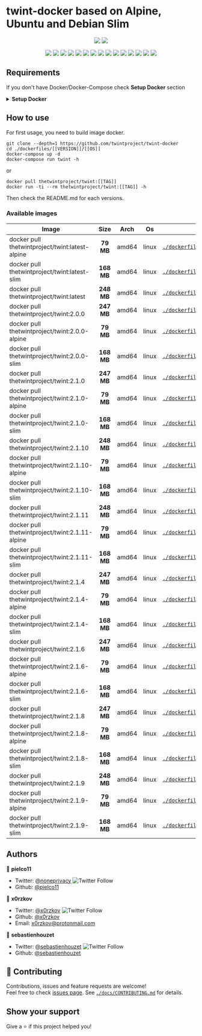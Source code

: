 # twint-docker based on Alpine, Ubuntu and Debian Slim

<p align="center">
    <a href="https://travis-ci.com/twintproject/twint-docker"><img src="https://img.shields.io/travis/twintproject/twint-docker.svg" /></a>
    <a href="https://cloud.drone.io/twintproject/twint-docker"><img src="https://cloud.drone.io/api/badges/twintproject/twint-docker/status.svg?ref=refs/heads/master" /></a>
</p>

<p align="center">
    <a href="https://github.com/twintproject/twint-docker" alt="github all releases"><img src="https://img.shields.io/github/downloads/twintproject/twint-docker/total.svg" /></a>
    <a href="https://github.com/twintproject/twint-docker" alt="github latest release"><img src="https://img.shields.io/github/downloads/twintproject/twint-docker/latest/total.svg" /></a>
    <a href="https://github.com/twintproject/twint-docker" alt="github tag"><img src="https://img.shields.io/github/tag/twintproject/twint-docker.svg" /></a>
    <a href="https://github.com/twintproject/twint-docker" alt="github release"><img src="https://img.shields.io/github/release/twintproject/twint-docker.svg" /></a>
    <a href="https://github.com/twintproject/twint-docker" alt="github pre release"><img src="https://img.shields.io/github/release/twintproject/twint-docker/all.svg" /></a>
    <a href="https://github.com/twintproject/twint-docker" alt="github fork"><img src="https://img.shields.io/github/forks/twintproject/twint-docker.svg?style=social&label=Fork" /></a>
    <a href="https://github.com/twintproject/twint-docker" alt="github stars"><img src="https://img.shields.io/github/stars/twintproject/twint-docker.svg?style=social&label=Star" /></a>
    <a href="https://github.comtwintproject/twint-docker" alt="github watchers"><img src="https://img.shields.io/github/watchers/twintproject/twint-docker.svg?style=social&label=Watch" /></a>
    <a href="https://github.com/twintproject/twint-docker" alt="github open issues"><img src="https://img.shields.io/github/issues/twintproject/twint-docker.svg" /></a>
    <a href="https://github.com/twintproject/twint-docker" alt="github closed issues"><img src="https://img.shields.io/github/issues-closed/twintproject/twint-docker.svg" /></a>
    <a href="https://github.com/twintproject/twint-docker" alt="github open pr"><img src="https://img.shields.io/github/issues-pr/twintproject/twint-docker.svg" /></a>
    <a href="https://github.com/twintproject/twint-docker" alt="github closed pr"><img src="https://img.shields.io/github/issues-pr-closed/twintproject/twint-docker.svg" /></a>
    <a href="https://github.com/twintproject/twint-docker" alt="github contributors"><img src="https://img.shields.io/github/contributors/twintproject/twint-docker.svg" /></a>
    <a href="https://github.com/twintproject/twint-docker" alt="github license"><img src="https://img.shields.io/github/license/twintproject/twint-docker.svg" /></a>
    <a href="https://travis-ci.comtwintproject/twint-docker" alt="travis badge"><img src="https://img.shields.io/travis/twintproject/twint-docker.svg" /></a>
</p>

## Requirements
If you don't have Docker/Docker-Compose check **Setup Docker** section

<details>
<summary><b>Setup Docker</b></summary>
<p>

## Docker
macOS: <a href="https://docs.docker.com/docker-for-mac/install/"> https://docs.docker.com/docker-for-mac/install/ </a>

linux: <a href="https://docs.docker.com/install/linux/docker-ce/ubuntu/"> https://docs.docker.com/install/linux/docker-ce/ubuntu/ </a>

## Docker Compose

linux: <a href="https://docs.docker.com/compose/install/"> https://docs.docker.com/compose/install/ </a>
</p>
</details>

## How to use

For first usage, you need to build image docker.

```shell
git clone --depth=1 https://github.com/twintproject/twint-docker
cd ./dockerfiles/[[VERSION]]/[[OS]]
docker-compose up -d
docker-compose run twint -h
```

or 

```
docker pull thetwintproject/twint:[[TAG]]
docker run -ti --rm thetwintproject/twint:[[TAG]] -h
```

Then check the README.md for each versions.

### Available images
| Image   |      Size      |  Arch |  Os |  Link |
|----------|:-------------:|------|------|------|
| docker pull thetwintproject/twint:latest-alpine|**79 MB**|amd64|linux|[`./dockerfiles/latest/alpine`](https://github.com/twintproject/twint-docker/tree/master/dockerfiles/latest/alpine/)|
| docker pull thetwintproject/twint:latest-slim|**168 MB**|amd64|linux|[`./dockerfiles/latest/slim`](https://github.com/twintproject/twint-docker/tree/master/dockerfiles/latest/slim/)|
| docker pull thetwintproject/twint:latest|**248 MB**|amd64|linux|[`./dockerfiles/latest`](https://github.com/twintproject/twint-docker/tree/master/dockerfiles/latest/)|
| docker pull thetwintproject/twint:2.0.0|**247 MB**|amd64|linux|[`./dockerfiles/2.0.0`](https://github.com/twintproject/twint-docker/tree/master/dockerfiles/2.0.0/)|
| docker pull thetwintproject/twint:2.0.0-alpine|**79 MB**|amd64|linux|[`./dockerfiles/2.0.0/alpine`](https://github.com/twintproject/twint-docker/tree/master/dockerfiles/2.0.0/alpine/)|
| docker pull thetwintproject/twint:2.0.0-slim|**168 MB**|amd64|linux|[`./dockerfiles/2.0.0/slim`](https://github.com/twintproject/twint-docker/tree/master/dockerfiles/2.0.0/slim/)|
| docker pull thetwintproject/twint:2.1.0|**247 MB**|amd64|linux|[`./dockerfiles/2.1.0`](https://github.com/twintproject/twint-docker/tree/master/dockerfiles/2.1.0/)|
| docker pull thetwintproject/twint:2.1.0-alpine|**79 MB**|amd64|linux|[`./dockerfiles/2.1.0/alpine`](https://github.com/twintproject/twint-docker/tree/master/dockerfiles/2.1.0/alpine/)|
| docker pull thetwintproject/twint:2.1.0-slim|**168 MB**|amd64|linux|[`./dockerfiles/2.1.0/slim`](https://github.com/twintproject/twint-docker/tree/master/dockerfiles/2.1.0/slim/)|
| docker pull thetwintproject/twint:2.1.10|**248 MB**|amd64|linux|[`./dockerfiles/2.1.10`](https://github.com/twintproject/twint-docker/tree/master/dockerfiles/2.1.10/)|
| docker pull thetwintproject/twint:2.1.10-alpine|**79 MB**|amd64|linux|[`./dockerfiles/2.1.10/alpine`](https://github.com/twintproject/twint-docker/tree/master/dockerfiles/2.1.10/alpine/)|
| docker pull thetwintproject/twint:2.1.10-slim|**168 MB**|amd64|linux|[`./dockerfiles/2.1.10/slim`](https://github.com/twintproject/twint-docker/tree/master/dockerfiles/2.1.10/slim/)|
| docker pull thetwintproject/twint:2.1.11|**248 MB**|amd64|linux|[`./dockerfiles/2.1.11`](https://github.com/twintproject/twint-docker/tree/master/dockerfiles/2.1.11/)|
| docker pull thetwintproject/twint:2.1.11-alpine|**79 MB**|amd64|linux|[`./dockerfiles/2.1.11/alpine`](https://github.com/twintproject/twint-docker/tree/master/dockerfiles/2.1.11/alpine/)|
| docker pull thetwintproject/twint:2.1.11-slim|**168 MB**|amd64|linux|[`./dockerfiles/2.1.11/slim`](https://github.com/twintproject/twint-docker/tree/master/dockerfiles/2.1.11/slim/)|
| docker pull thetwintproject/twint:2.1.4|**247 MB**|amd64|linux|[`./dockerfiles/2.1.4`](https://github.com/twintproject/twint-docker/tree/master/dockerfiles/2.1.4/)|
| docker pull thetwintproject/twint:2.1.4-alpine|**79 MB**|amd64|linux|[`./dockerfiles/2.1.4/alpine`](https://github.com/twintproject/twint-docker/tree/master/dockerfiles/2.1.4/alpine/)|
| docker pull thetwintproject/twint:2.1.4-slim|**168 MB**|amd64|linux|[`./dockerfiles/2.1.4/slim`](https://github.com/twintproject/twint-docker/tree/master/dockerfiles/2.1.4/slim/)|
| docker pull thetwintproject/twint:2.1.6|**247 MB**|amd64|linux|[`./dockerfiles/2.1.6`](https://github.com/twintproject/twint-docker/tree/master/dockerfiles/2.1.6/)|
| docker pull thetwintproject/twint:2.1.6-alpine|**79 MB**|amd64|linux|[`./dockerfiles/2.1.6/alpine`](https://github.com/twintproject/twint-docker/tree/master/dockerfiles/2.1.6/alpine/)|
| docker pull thetwintproject/twint:2.1.6-slim|**168 MB**|amd64|linux|[`./dockerfiles/2.1.6/slim`](https://github.com/twintproject/twint-docker/tree/master/dockerfiles/2.1.6/slim/)|
| docker pull thetwintproject/twint:2.1.8|**247 MB**|amd64|linux|[`./dockerfiles/2.1.8`](https://github.com/twintproject/twint-docker/tree/master/dockerfiles/2.1.8/)|
| docker pull thetwintproject/twint:2.1.8-alpine|**79 MB**|amd64|linux|[`./dockerfiles/2.1.8/alpine`](https://github.com/twintproject/twint-docker/tree/master/dockerfiles/2.1.8/alpine/)|
| docker pull thetwintproject/twint:2.1.8-slim|**168 MB**|amd64|linux|[`./dockerfiles/2.1.8/slim`](https://github.com/twintproject/twint-docker/tree/master/dockerfiles/2.1.8/slim/)|
| docker pull thetwintproject/twint:2.1.9|**248 MB**|amd64|linux|[`./dockerfiles/2.1.9`](https://github.com/twintproject/twint-docker/tree/master/dockerfiles/2.1.9/)|
| docker pull thetwintproject/twint:2.1.9-alpine|**79 MB**|amd64|linux|[`./dockerfiles/2.1.9/alpine`](https://github.com/twintproject/twint-docker/tree/master/dockerfiles/2.1.9/alpine/)|
| docker pull thetwintproject/twint:2.1.9-slim|**168 MB**|amd64|linux|[`./dockerfiles/2.1.9/slim`](https://github.com/twintproject/twint-docker/tree/master/dockerfiles/2.1.9/slim/)|


## Authors

👤 **pielco11**
* Twitter: [@noneprivacy](https://twitter.com/noneprivacy) ![Twitter Follow](https://img.shields.io/twitter/follow/noneprivacy?label=Follow&style=social)
* Github: [@pielco11](https://github.com/pielco11)


👤 **x0rzkov**
* Twitter: [@x0rzkov](https://twitter.com/x0rzkov) ![Twitter Follow](https://img.shields.io/twitter/follow/x0rzkov?label=Follow&style=social)
* Github: [@x0rzkov](https://github.com/x0rzkov)
* Email: x0rzkov@protonmail.com

👤 **sebastienhouzet**
* Twitter: [@sebastienhouzet](https://twitter.com/sebastienhouzet) ![Twitter Follow](https://img.shields.io/twitter/follow/sebastienhouzet?label=Follow&style=social)
* Github: [@sebastienhouzet](https://github.com/sebastienhouzet)



## 🤝 Contributing

Contributions, issues and feature requests are welcome!<br />Feel free to check [issues page](https://github.com/twintproject/twint-docker/issues).
See [`./docs/CONTRIBUTING.md`](https://github.com/twintproject/twint-docker/tree/master/docs/CONTRIBUTING.md) for details.

## Show your support

Give a ⭐️ if this project helped you!

